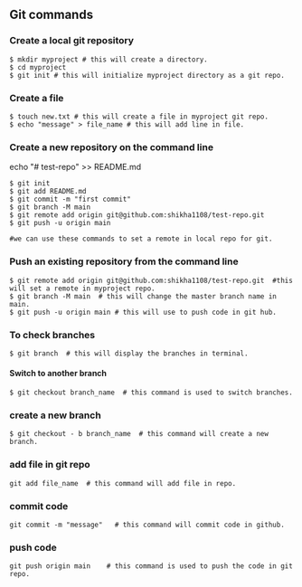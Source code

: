 ## Git  commands

### Create a local git repository

```shell
$ mkdir myproject # this will create a directory.
$ cd myproject
$ git init # this will initialize myproject directory as a git repo.
 ```

### Create a file

 ```shell
$ touch new.txt # this will create a file in myproject git repo.
$ echo "message" > file_name # this will add line in file.
 ```

### Create a new repository on the command line
echo "# test-repo" >> README.md
```shell
$ git init
$ git add README.md
$ git commit -m "first commit"
$ git branch -M main
$ git remote add origin git@github.com:shikha1108/test-repo.git
$ git push -u origin main

#we can use these commands to set a remote in local repo for git.
```

### Push an existing repository from the command line
```shell
$ git remote add origin git@github.com:shikha1108/test-repo.git  #this will set a remote in myproject repo.
$ git branch -M main  # this will change the master branch name in main.
$ git push -u origin main # this will use to push code in git hub. 
```
### To check branches
```shell
$ git branch  # this will display the branches in terminal.
```
#### Switch to another branch
``` shell
$ git checkout branch_name  # this command is used to switch branches.
```

### create a new branch
```shell
$ git checkout - b branch_name  # this command will create a new branch.
```
### add file in git repo
```shell
git add file_name  # this command will add file in repo.
```

### commit code
```shell
git commit -m "message"   # this command will commit code in github.
```

### push code
```shell
git push origin main    # this command is used to push the code in git repo.
```

